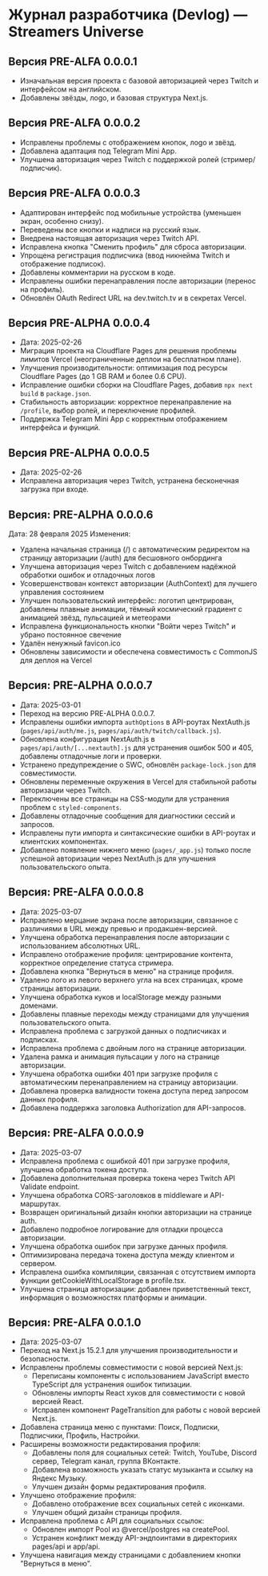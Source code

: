 # Журнал разработчика (Devlog) — Streamers Universe

## Версия PRE-ALFA 0.0.0.1
- Изначальная версия проекта с базовой авторизацией через Twitch и интерфейсом на английском.
- Добавлены звёзды, лogo, и базовая структура Next.js.

## Версия PRE-ALFA 0.0.0.2
- Исправлены проблемы с отображением кнопок, лogo и звёзд.
- Добавлена адаптация под Telegram Mini App.
- Улучшена авторизация через Twitch с поддержкой ролей (стример/подписчик).

## Версия PRE-ALFA 0.0.0.3
- Адаптирован интерфейс под мобильные устройства (уменьшен экран, особенно снизу).
- Переведены все кнопки и надписи на русский язык.
- Внедрена настоящая авторизация через Twitch API.
- Исправлена кнопка "Сменить профиль" для сброса авторизации.
- Упрощена регистрация подписчика (ввод никнейма Twitch и отображение подписок).
- Добавлены комментарии на русском в коде.
- Исправлены ошибки перенаправления после авторизации (перенос на профиль).
- Обновлён OAuth Redirect URL на dev.twitch.tv и в секретах Vercel.

## Версия PRE-ALPHA 0.0.0.4
- Дата: 2025-02-26
- Миграция проекта на Cloudflare Pages для решения проблемы лимитов Vercel (неограниченные деплои на бесплатном плане).
- Улучшения производительности: оптимизация под ресурсы Cloudflare Pages (до 1 GB RAM и более 0.6 CPU).
- Исправление ошибки сборки на Cloudflare Pages, добавив `npx next build` в `package.json`.
- Стабильность авторизации: корректное перенаправление на `/profile`, выбор ролей, и переключение профилей.
- Поддержка Telegram Mini App с корректным отображением интерфейса и функций.

## Версия PRE-ALPHA 0.0.0.5
- Дата: 2025-02-26
- Исправлена авторизация через Twitch, устранена бесконечная загрузка при входе.

## Версия: PRE-ALPHA 0.0.0.6
Дата: 28 февраля 2025
Изменения:
- Удалена начальная страница (/) с автоматическим редиректом на страницу авторизации (/auth) для бесшовного онбординга
- Улучшена авторизация через Twitch с добавлением надёжной обработки ошибок и отладочных логов
- Усовершенствован контекст авторизации (AuthContext) для лучшего управления состоянием
- Улучшен пользовательский интерфейс: логотип центрирован, добавлены плавные анимации, тёмный космический градиент с анимацией звёзд, пульсацией и метеорами
- Исправлена функциональность кнопки "Войти через Twitch" и убрано постоянное свечение
- Удалён ненужный favicon.ico
- Обновлены зависимости и обеспечена совместимость с CommonJS для деплоя на Vercel

## Версия: PRE-ALPHA 0.0.0.7
- Дата: 2025-03-01
- Переход на версию PRE-ALPHA 0.0.0.7.
- Исправлены ошибки импорта `authOptions` в API-роутах NextAuth.js (`pages/api/auth/me.js`, `pages/api/auth/twitch/callback.js`).
- Обновлена конфигурация NextAuth.js в `pages/api/auth/[...nextauth].js` для устранения ошибок 500 и 405, добавлены отладочные логи и проверки.
- Устранено предупреждение о SWC, обновлён `package-lock.json` для совместимости.
- Обновлены переменные окружения в Vercel для стабильной работы авторизации через Twitch.
- Переключены все страницы на CSS-модули для устранения проблем с `styled-components`.
- Добавлены отладочные сообщения для диагностики сессий и запросов.
- Исправлены пути импорта и синтаксические ошибки в API-роутах и клиентских компонентах.
- Добавлено появление нижнего меню (`pages/_app.js`) только после успешной авторизации через NextAuth.js для улучшения пользовательского опыта.

## Версия: PRE-ALFA 0.0.0.8
- Дата: 2025-03-07
- Исправлено мерцание экрана после авторизации, связанное с различиями в URL между превью и продакшен-версией.
- Улучшена обработка перенаправления после авторизации с использованием абсолютных URL.
- Исправлено отображение профиля: центрирование контента, корректное определение статуса стримера.
- Добавлена кнопка "Вернуться в меню" на странице профиля.
- Удалено лого из левого верхнего угла на всех страницах, кроме страницы авторизации.
- Улучшена обработка куков и localStorage между разными доменами.
- Добавлены плавные переходы между страницами для улучшения пользовательского опыта.
- Исправлена проблема с загрузкой данных о подписчиках и подписках.
- Исправлена проблема с двойным лого на странице авторизации.
- Удалена рамка и анимация пульсации у лого на странице авторизации.
- Улучшена обработка ошибки 401 при загрузке профиля с автоматическим перенаправлением на страницу авторизации.
- Добавлена проверка валидности токена доступа перед запросом данных профиля.
- Добавлена поддержка заголовка Authorization для API-запросов.

## Версия: PRE-ALFA 0.0.0.9
- Дата: 2025-03-07
- Исправлена проблема с ошибкой 401 при загрузке профиля, улучшена обработка токена доступа.
- Добавлена дополнительная проверка токена через Twitch API Validate endpoint.
- Улучшена обработка CORS-заголовков в middleware и API-маршрутах.
- Возвращен оригинальный дизайн кнопки авторизации на странице auth.
- Добавлено подробное логирование для отладки процесса авторизации.
- Улучшена обработка ошибок при загрузке данных профиля.
- Оптимизирована передача токена доступа между клиентом и сервером.
- Исправлена ошибка компиляции, связанная с отсутствием импорта функции getCookieWithLocalStorage в profile.tsx.
- Улучшена страница авторизации: добавлен приветственный текст, информация о возможностях платформы и анимации.

## Версия: PRE-ALFA 0.0.1.0
- Дата: 2025-03-07
- Переход на Next.js 15.2.1 для улучшения производительности и безопасности.
- Исправлены проблемы совместимости с новой версией Next.js:
  - Переписаны компоненты с использованием JavaScript вместо TypeScript для устранения ошибок типизации.
  - Обновлены импорты React хуков для совместимости с новой версией React.
  - Исправлен компонент PageTransition для работы с новой версией Next.js.
- Добавлена страница меню с пунктами: Поиск, Подписки, Подписчики, Профиль, Настройки.
- Расширены возможности редактирования профиля:
  - Добавлены поля для социальных сетей: Twitch, YouTube, Discord сервер, Telegram канал, группа ВКонтакте.
  - Добавлена возможность указать статус музыканта и ссылку на Яндекс Музыку.
  - Улучшен дизайн формы редактирования профиля.
- Улучшено отображение профиля:
  - Добавлено отображение всех социальных сетей с иконками.
  - Улучшен общий дизайн страницы профиля.
- Исправлена проблема с API для социальных ссылок:
  - Обновлен импорт Pool из @vercel/postgres на createPool.
  - Устранен конфликт между API-эндпоинтами в директориях pages/api и app/api.
- Улучшена навигация между страницами с добавлением кнопки "Вернуться в меню".
